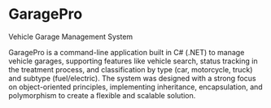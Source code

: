# GaragePro
Vehicle Garage Management System

GaragePro is a command-line application built in C# (.NET) to manage vehicle garages, supporting features like vehicle search, status tracking in the treatment process, and classification by type (car, motorcycle, truck) and subtype (fuel/electric). 
The system was designed with a strong focus on object-oriented principles, implementing inheritance, encapsulation, and polymorphism to create a flexible and scalable solution.
